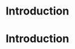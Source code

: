 # Introduction

# Introduction

<!-- web worker
redux store
async+sync data loading
data normalisation
standalone app vs npm package library usage
feature flags
dagre & newgraph layout algorithms
selectors
test data loading & component mounting
lib-test
scss->css imports, and the reasoning behind why it’s done this way
webfont loading
D3 chart rendering
zoom & chartSize calcs -->
